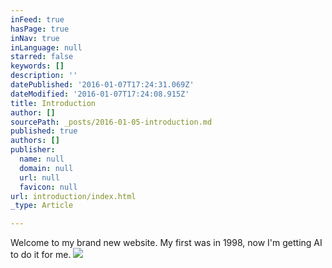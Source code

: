 ```yaml
---
inFeed: true
hasPage: true
inNav: true
inLanguage: null
starred: false
keywords: []
description: ''
datePublished: '2016-01-07T17:24:31.069Z'
dateModified: '2016-01-07T17:24:08.915Z'
title: Introduction
author: []
sourcePath: _posts/2016-01-05-introduction.md
published: true
authors: []
publisher:
  name: null
  domain: null
  url: null
  favicon: null
url: introduction/index.html
_type: Article

---
```

Welcome to my brand new website. My first was in 1998, now I'm getting AI to do it for me.
![](https://s3-us-west-2.amazonaws.com/the-grid-img/p/bb3f733cdd3c9425897ff0a5d9d6dc247d5b231b.jpg)